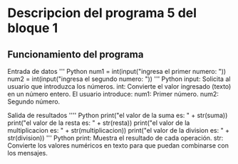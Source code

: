 # Descripcion del programa 5 del bloque 1

## Funcionamiento del programa
 Entrada de datos
''' Python 
num1 = int(input("ingresa el primer numero: "))
num2 = int(input("ingresa el segundo numero: "))
''' Python
input: Solicita al usuario que introduzca los números.
int: Convierte el valor ingresado (texto) en un número entero.
El usuario introduce:
num1: Primer número.
num2: Segundo número.

Salida de resultados
'''' Python
print("el valor de la suma es: " + str(suma))
print("el valor de la resta es: " + str(resta))
print("el valor de la multiplicacion es: " + str(multiplicacion))
print("el valor de la division es: " + str(division))
''' Python
print: Muestra el resultado de cada operación.
str: Convierte los valores numéricos en texto para que puedan combinarse con los mensajes.


